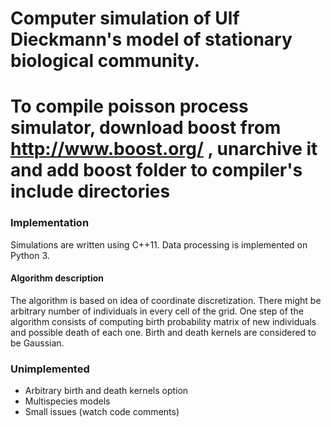 # Computer simulation of Ulf Dieckmann's model of stationary biological community.

# To compile poisson process simulator, download boost from http://www.boost.org/ , unarchive it and add boost folder to compiler's include directories

### Implementation
Simulations are written using C++11. Data processing is implemented on Python 3.

#### Algorithm description
The algorithm is based on idea of coordinate discretization. There might be arbitrary number of individuals in every cell of the grid.
One step of the algorithm consists of computing birth probability matrix of new individuals and possible death of each one. Birth and death kernels are considered to be Gaussian.

### Unimplemented
 * Arbitrary birth and death kernels option
 * Multispecies models
 * Small issues (watch code comments)
